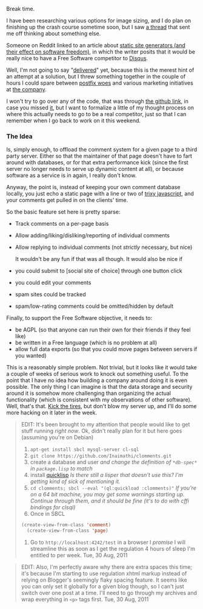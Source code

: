Break time.

I have been researching various options for image sizing, and I do plan on finishing up the crash course sometime soon, but I saw [a thread](http://www.reddit.com/r/gnu/comments/jyh4o/with_the_proliferation_of_static_site_generators/) that sent me off thinking about something else.

Someone on Reddit linked to an article about [static site generators (and their effect on software freedom)](http://www.jeremyscheff.com/2011/08/jekyll-and-other-static-site-generators-are-currently-harmful-to-the-free-open-source-software-movement/), in which the writer posits that it would be really nice to have a Free Software competitor to [Disqus](http://disqus.com/welcome/).

Well, I'm not going to say "[delivered](https://github.com/Inaimathi/clomments)" yet, because this is the merest hint of an attempt at a solution, but I threw something together in the couple of hours I could spare between [postfix woes](http://stackoverflow.com/questions/7247861/sbcl-error-with-cl-smtp) and various marketing initiatives at [the company](http://medirexsys.com/).

I won't try to go over any of the code, that was through [the github link](https://github.com/Inaimathi/clomments), in case you missed [it](https://github.com/Inaimathi/clomments), but I want to formalize a little of my thought process on where this actually needs to go to be a real competitor, just so that I can remember when I go back to work on it this weekend.

### The Idea

Is, simply enough, to offload the comment system for a given page to a third party server. Either so that the maintainer of that page doesn't have to fart around with databases, or for that extra performance kick (since the first server no longer needs to serve up dynamic content at all), or because software as a service is in again, I really don't know.

Anyway, the point is, instead of keeping your own comment database locally, you just echo a static page with a line or two of [trixy javascript](http://api.jquery.com/jQuery.post/), and your comments get pulled in on the clients' time.

So the basic feature set here is pretty sparse:

- Track comments on a per-page basis
- Allow adding/liking/disliking/reporting of individual comments
- Allow replying to individual comments (not *strictly* necessary, but nice)

  It wouldn't be any fun if that was all though. It would also be nice if

- you could submit to [social site of choice] through one button click
- you could edit your comments
- spam sites could be tracked
- spam/low-rating comments could be omitted/hidden by default

Finally, to support the Free Software objective, it needs to:

- be AGPL (so that anyone can run their own for their friends if they feel like)
- be written in a Free language (which is no problem at all)
- allow full data exports (so that you could move pages between servers if you wanted)

This is a reasonably simple problem. Not trivial, but it looks like it would take a couple of weeks of serious work to knock out something useful. To the point that I have no idea how building a company around doing it is even possible. The only thing I can imagine is that the data storage and security around it is somehow more challenging than organizing the actual functionality (which is consistent with my observations of other software).
Well, that's that. [Kick the tires](http://clomments.inaimathi.ca/test), but don't blow my server up, and I'll do some more hacking on it later in the week.

> EDIT:
> It's been brought to my attention that people would like to get stuff running *right now*. Ok, didn't really plan for it but here goes (assuming you're on Debian)
> 1. `apt-get install sbcl mysql-server cl-sql`
> 1. `git clone https://github.com/Inaimathi/clomments.git`
> 1. create a database and user *and change the definition of `*db-spec*` in `package.lisp` to match*
> 1. install [quicklisp](http://www.quicklisp.org/beta/) *Is there still a lisper that doesn't use this? I'm getting kind of sick of mentioning it.*
> 1. `cd clomments; sbcl --eval "(ql:quickload :clomments)"` *If you're on a 64 bit machine, you may get some warnings starting up. Continue through them, and it should be fine (it's to do with cffi bindings for clsql)*
> 1. Once in SBCL
> ```lisp
> (create-view-from-class 'comment)
>  	(create-view-from-class 'page)
> ```
> 1. Go to `http://localhost:4242/test` in a browser
>   I *promise* I will streamline this as soon as I get the regulation 4 hours of sleep I'm entitled to per week.
>   Tue, 30 Aug, 2011

> EDIT:
> Also, I'm perfectly aware why there are extra spaces this time; it's because I'm starting to use regulation xhtml markup instead of relying on Blogger's seemingly flaky spacing feature. It seems like you can only set it globally for a given blog though, so I can't just switch over one post at a time. I'll need to go through my archives and wrap everything in `<p>` tags first.
> Tue, 30 Aug, 2011
